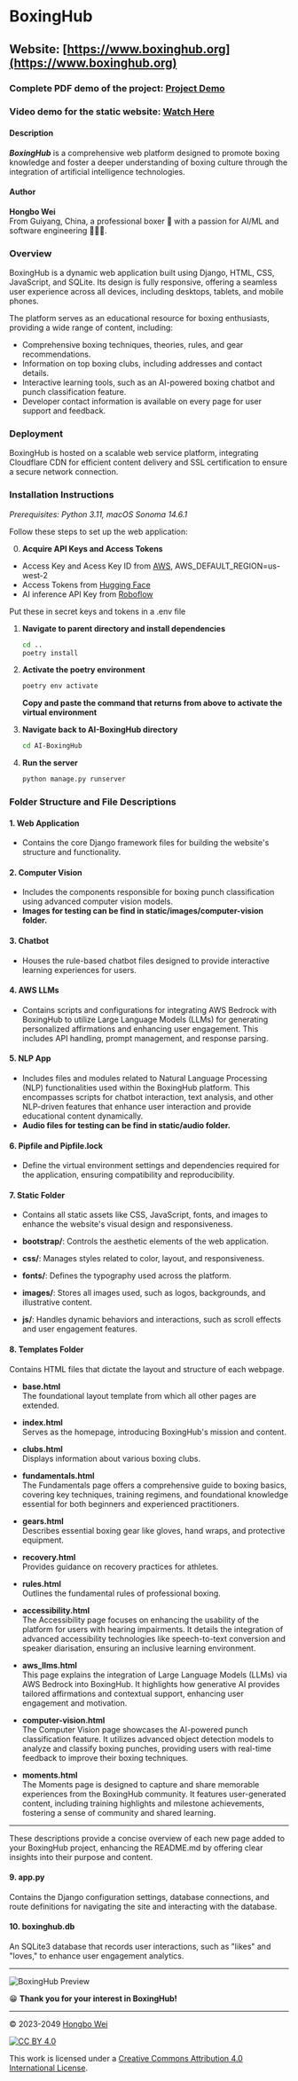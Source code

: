 # BoxingHub

## Website: [https://www.boxinghub.org](https://www.boxinghub.org)

### Complete PDF demo of the project: [Project Demo](https://drive.google.com/file/d/1RCXj8eFnj7AJ7g_S6-cP1TJ7YWzh98CX/view?usp=sharing)

### Video demo for the static website: [Watch Here](https://youtu.be/9yuzUpK1MCM)

#### Description
**_BoxingHub_** is a comprehensive web platform designed to promote boxing knowledge and foster a deeper understanding of boxing culture through the integration of artificial intelligence technologies.

#### Author
**Hongbo Wei**  
From Guiyang, China, a professional boxer 🥊 with a passion for AI/ML and software engineering 👨🏻‍💻.

### Overview

BoxingHub is a dynamic web application built using Django, HTML, CSS, JavaScript, and SQLite. Its design is fully responsive, offering a seamless user experience across all devices, including desktops, tablets, and mobile phones.

The platform serves as an educational resource for boxing enthusiasts, providing a wide range of content, including:

- Comprehensive boxing techniques, theories, rules, and gear recommendations.
- Information on top boxing clubs, including addresses and contact details.
- Interactive learning tools, such as an AI-powered boxing chatbot and punch classification feature.
- Developer contact information is available on every page for user support and feedback.

### Deployment

BoxingHub is hosted on a scalable web service platform, integrating Cloudflare CDN for efficient content delivery and SSL certification to ensure a secure network connection.

### Installation Instructions

*Prerequisites: Python 3.11, macOS Sonoma 14.6.1*

Follow these steps to set up the web application:

0. **Acquire API Keys and Access Tokens**
- Access Key and Acess Key ID from [AWS](https://aws.amazon.com/), AWS_DEFAULT_REGION=us-west-2
- Access Tokens from [Hugging Face](https://huggingface.co/)
- AI inference API Key from [Roboflow](https://roboflow.com/)

Put these in secret keys and tokens in a .env file

1. **Navigate to parent directory and install dependencies**  
   ```bash
   cd ..
   poetry install
   ```

2. **Activate the poetry environment**  
   ```bash
   poetry env activate
   ```
   
   **Copy and paste the command that returns from above to activate the virtual environment**

3. **Navigate back to AI-BoxingHub directory**  
   ```bash
   cd AI-BoxingHub
   ```

4. **Run the server**  
   ```bash
   python manage.py runserver
   ```

### Folder Structure and File Descriptions

#### 1. **Web Application**  
- Contains the core Django framework files for building the website's structure and functionality.

#### 2. **Computer Vision**  
- Includes the components responsible for boxing punch classification using advanced computer vision models.
- **Images for testing can be find in static/images/computer-vision folder.**

#### 3. **Chatbot**  
- Houses the rule-based chatbot files designed to provide interactive learning experiences for users.

#### 4. **AWS LLMs** 
- Contains scripts and configurations for integrating AWS Bedrock with BoxingHub to utilize Large Language Models (LLMs) for generating personalized affirmations and enhancing user engagement. This includes API handling, prompt management, and response parsing.

#### 5. **NLP App** 
- Includes files and modules related to Natural Language Processing (NLP) functionalities used within the BoxingHub platform. This encompasses scripts for chatbot interaction, text analysis, and other NLP-driven features that enhance user interaction and provide educational content dynamically.
- **Audio files for testing can be find in static/audio folder.**

#### 6. **Pipfile and Pipfile.lock**  
- Define the virtual environment settings and dependencies required for the application, ensuring compatibility and reproducibility.

#### 7. **Static Folder**  
- Contains all static assets like CSS, JavaScript, fonts, and images to enhance the website's visual design and responsiveness.

- **bootstrap/**: Controls the aesthetic elements of the web application.
- **css/**: Manages styles related to color, layout, and responsiveness.
- **fonts/**: Defines the typography used across the platform.
- **images/**: Stores all images used, such as logos, backgrounds, and illustrative content.
- **js/**: Handles dynamic behaviors and interactions, such as scroll effects and user engagement features.

#### 8. **Templates Folder**  
Contains HTML files that dictate the layout and structure of each webpage.

- **base.html**  
The foundational layout template from which all other pages are extended.
- **index.html**  
Serves as the homepage, introducing BoxingHub's mission and content.

- **clubs.html**  
Displays information about various boxing clubs.
- **fundamentals.html**  
The Fundamentals page offers a comprehensive guide to boxing basics, covering key techniques, training regimens, and foundational knowledge essential for both beginners and experienced practitioners.
- **gears.html**  
Describes essential boxing gear like gloves, hand wraps, and protective equipment.
- **recovery.html**  
Provides guidance on recovery practices for athletes.
- **rules.html**  
Outlines the fundamental rules of professional boxing.

- **accessibility.html**  
The Accessibility page focuses on enhancing the usability of the platform for users with hearing impairments. It details the integration of advanced accessibility technologies like speech-to-text conversion and speaker diarisation, ensuring an inclusive learning environment.
- **aws_llms.html**  
This page explains the integration of Large Language Models (LLMs) via AWS Bedrock into BoxingHub. It highlights how generative AI provides tailored affirmations and contextual support, enhancing user engagement and motivation.
- **computer-vision.html**  
The Computer Vision page showcases the AI-powered punch classification feature. It utilizes advanced object detection models to analyze and classify boxing punches, providing users with real-time feedback to improve their boxing techniques.



- **moments.html**  
The Moments page is designed to capture and share memorable experiences from the BoxingHub community. It features user-generated content, including training highlights and milestone achievements, fostering a sense of community and shared learning.

---

These descriptions provide a concise overview of each new page added to your BoxingHub project, enhancing the README.md by offering clear insights into their purpose and content.

#### 9. **app.py**  
Contains the Django configuration settings, database connections, and route definitions for navigating the site and interacting with the database.

#### 10. **boxinghub.db**  
An SQLite3 database that records user interactions, such as "likes" and "loves," to enhance user engagement analytics.

---

![BoxingHub Preview](static/images/preview.png "BoxingHub")

😁 **Thank you for your interest in BoxingHub!**

---

© 2023-2049 [Hongbo Wei](https://github.com/hongbo-weia)

[![CC BY 4.0][cc-by-image]][cc-by]

This work is licensed under a [Creative Commons Attribution 4.0 International License][cc-by].

[cc-by]: http://creativecommons.org/licenses/by/4.0/
[cc-by-image]: https://i.creativecommons.org/l/by/4.0/88x31.png
[cc-by-shield]: https://img.shields.io/badge/License-CC%20BY%204.0-lightgrey.svg
